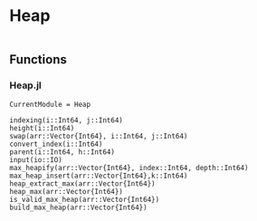# Heap

```@contents
```
## Functions

### Heap.jl
```@meta
CurrentModule = Heap
```

```@docs
indexing(i::Int64, j::Int64)
height(i::Int64)
swap(arr::Vector{Int64}, i::Int64, j::Int64)
convert_index(i::Int64)
parent(i::Int64, h::Int64)
input(io::IO)
max_heapify(arr::Vector{Int64}, index::Int64, depth::Int64)
max_heap_insert(arr::Vector{Int64},k::Int64)
heap_extract_max(arr::Vector{Int64})
heap_max(arr::Vector{Int64})
is_valid_max_heap(arr::Vector{Int64})
build_max_heap(arr::Vector{Int64})
```
